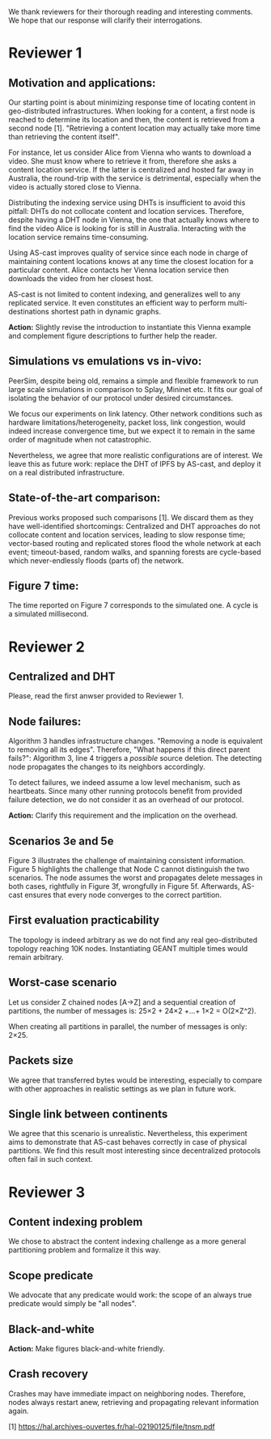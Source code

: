 We thank reviewers for their thorough reading and interesting
comments. We hope that our response will clarify their interrogations.

# Reviewer 1

## Motivation and applications:
Our starting point is about minimizing response time of locating
content in geo-distributed infrastructures. When looking for a
content, a first node is reached to determine its location and then,
the content is retrieved from a second node [1]. "Retrieving a content
location may actually take more time than retrieving the content
itself".

For instance, let us consider Alice from Vienna who wants to download
a video. She must know where to retrieve it from, therefore she asks a
content location service. If the latter is centralized and hosted far
away in Australia, the round-trip with the service is detrimental,
especially when the video is actually stored close to Vienna.

Distributing the indexing service using DHTs is insufficient to avoid
this pitfall: DHTs do not collocate content and location
services. Therefore, despite having a DHT node in Vienna, the one that
actually knows where to find the video Alice is looking for is still
in Australia. Interacting with the location service remains
time-consuming.

Using AS-cast improves quality of service since each node in charge of
maintaining content locations knows at any time the closest location
for a particular content.  Alice contacts her Vienna location service
then downloads the video from her closest host.

AS-cast is not limited to content indexing, and generalizes well to
any replicated service. It even constitutes an efficient way to
perform multi-destinations shortest path in dynamic graphs.

**Action:** Slightly revise the introduction to instantiate this
Vienna example and complement figure descriptions to further help the
reader.

## Simulations vs emulations vs in-vivo:
PeerSim, despite being old, remains a simple and flexible framework to
run large scale simulations in comparison to Splay, Mininet etc.  It
fits our goal of isolating the behavior of our protocol under desired
circumstances.

We focus our experiments on link latency. Other network conditions
such as hardware limitations/heterogeneity, packet loss,
link congestion, would indeed increase convergence time, but we expect
it to remain in the same order of magnitude when not catastrophic.

Nevertheless, we agree that more realistic configurations are of
interest. We leave this as future work: replace the DHT of IPFS by
AS-cast, and deploy it on a real distributed infrastructure.

## State-of-the-art comparison:
Previous works proposed such comparisons [1]. We discard them as they
have well-identified shortcomings: Centralized and DHT approaches do
not collocate content and location services, leading to slow response
time; vector-based routing and replicated stores flood the whole
network at each event; timeout-based, random walks, and spanning
forests are cycle-based which never-endlessly floods (parts of) the
network.

## Figure 7 time:
The time reported on Figure 7 corresponds to the simulated one. A
cycle is a simulated millisecond.


# Reviewer 2

## Centralized and DHT
Please, read the first anwser provided to Reviewer 1.

## Node failures:
Algorithm 3 handles infrastructure changes.  "Removing a node is
equivalent to removing all its edges". Therefore, "What happens if
this direct parent fails?": Algorithm 3, line 4 triggers a *possible*
source deletion. The detecting node propagates the changes to its
neighbors accordingly.

To detect failures, we indeed assume a low level mechanism, such as
heartbeats. Since many other running protocols benefit from provided
failure detection, we do not consider it as an overhead of our
protocol.

**Action:** Clarify this requirement and the implication on the
overhead.

## Scenarios 3e and 5e
Figure 3 illustrates the challenge of maintaining consistent
information.  Figure 5 highlights the challenge that Node C cannot
distinguish the two scenarios.  The node assumes the worst and
propagates delete messages in both cases, rightfully in Figure 3f,
wrongfully in Figure 5f. Afterwards, AS-cast ensures that every node
converges to the correct partition.

## First evaluation practicability
The topology is indeed arbitrary as we do not find any real
geo-distributed topology reaching 10K nodes.  Instantiating GEANT
multiple times would remain arbitrary.

## Worst-case scenario
Let us consider Z chained nodes [A->Z] and a sequential creation of
partitions, the number of messages is: 25×2 + 24×2 +…+ 1×2 =
O(2×Z^2).

When creating all partitions in parallel, the number of messages is
only: 2×25.

## Packets size
We agree that transferred bytes would be interesting, especially to
compare with other approaches in realistic settings as we plan in
future work.

## Single link between continents
We agree that this scenario is unrealistic.  Nevertheless, this
experiment aims to demonstrate that AS-cast behaves correctly in case
of physical partitions. We find this result most interesting since
decentralized protocols often fail in such context.


# Reviewer 3

## Content indexing problem 
We chose to abstract the content indexing challenge as a more general
partitioning problem and formalize it this way.

## Scope predicate
We advocate that any predicate would work: the scope of an always true
predicate would simply be "all nodes". 

## Black-and-white
**Action:** Make figures black-and-white friendly.

## Crash recovery
Crashes may have immediate impact on neighboring nodes.  Therefore,
nodes always restart anew, retrieving and propagating relevant
information again.

[1] https://hal.archives-ouvertes.fr/hal-02190125/file/tnsm.pdf

